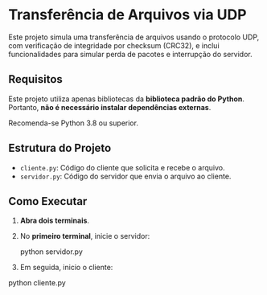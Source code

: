 # Transferência de Arquivos via UDP

Este projeto simula uma transferência de arquivos usando o protocolo UDP, com verificação de integridade por checksum (CRC32), e inclui funcionalidades para simular perda de pacotes e interrupção do servidor.

## Requisitos

Este projeto utiliza apenas bibliotecas da **biblioteca padrão do Python**. Portanto, **não é necessário instalar dependências externas**.

Recomenda-se Python 3.8 ou superior.

## Estrutura do Projeto

- `cliente.py`: Código do cliente que solicita e recebe o arquivo.
- `servidor.py`: Código do servidor que envia o arquivo ao cliente.

## Como Executar

1. **Abra dois terminais**.

2. No **primeiro terminal**, inicie o servidor:

   python servidor.py

3. Em seguida, inicio o cliente:

  python cliente.py
